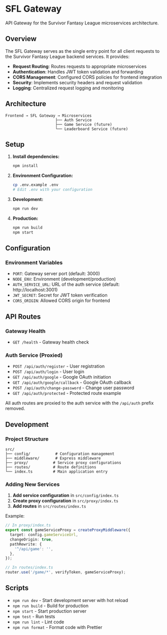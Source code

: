 # SFL Gateway

API Gateway for the Survivor Fantasy League microservices architecture.

## Overview

The SFL Gateway serves as the single entry point for all client requests to the Survivor Fantasy League backend services. It provides:

- **Request Routing**: Routes requests to appropriate microservices
- **Authentication**: Handles JWT token validation and forwarding
- **CORS Management**: Configured CORS policies for frontend integration
- **Security**: Implements security headers and request validation
- **Logging**: Centralized request logging and monitoring

## Architecture

```
Frontend → SFL Gateway → Microservices
                      ├── Auth Service
                      ├── Game Service (future)
                      └── Leaderboard Service (future)
```

## Setup

1. **Install dependencies:**

   ```bash
   npm install
   ```

2. **Environment Configuration:**

   ```bash
   cp .env.example .env
   # Edit .env with your configuration
   ```

3. **Development:**

   ```bash
   npm run dev
   ```

4. **Production:**
   ```bash
   npm run build
   npm start
   ```

## Configuration

### Environment Variables

- `PORT`: Gateway server port (default: 3000)
- `NODE_ENV`: Environment (development/production)
- `AUTH_SERVICE_URL`: URL of the auth service (default: http://localhost:3001)
- `JWT_SECRET`: Secret for JWT token verification
- `CORS_ORIGIN`: Allowed CORS origin for frontend

## API Routes

### Gateway Health

- `GET /health` - Gateway health check

### Auth Service (Proxied)

- `POST /api/auth/register` - User registration
- `POST /api/auth/login` - User login
- `GET /api/auth/google` - Google OAuth initiation
- `GET /api/auth/google/callback` - Google OAuth callback
- `POST /api/auth/change-password` - Change user password
- `GET /api/auth/protected` - Protected route example

All auth routes are proxied to the auth service with the `/api/auth` prefix removed.

## Development

### Project Structure

```
src/
├── config/           # Configuration management
├── middleware/       # Express middleware
├── proxy/           # Service proxy configurations
├── routes/          # Route definitions
└── index.ts         # Main application entry
```

### Adding New Services

1. **Add service configuration** in `src/config/index.ts`
2. **Create proxy configuration** in `src/proxy/index.ts`
3. **Add routes** in `src/routes/index.ts`

Example:

```typescript
// In proxy/index.ts
export const gameServiceProxy = createProxyMiddleware({
  target: config.gameServiceUrl,
  changeOrigin: true,
  pathRewrite: {
    '^/api/game': '',
  },
});

// In routes/index.ts
router.use('/game/*', verifyToken, gameServiceProxy);
```

## Scripts

- `npm run dev` - Start development server with hot reload
- `npm run build` - Build for production
- `npm start` - Start production server
- `npm test` - Run tests
- `npm run lint` - Lint code
- `npm run format` - Format code with Prettier

